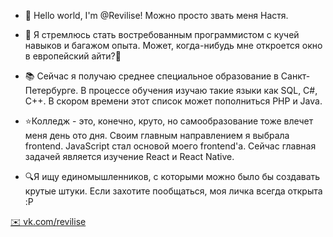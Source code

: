 - 👋 Hello world, I'm @Revilise!
Можно просто звать меня Настя.
- 🌱 Я стремлюсь стать востребованным программистом с кучей навыков и багажом опыта.
Может, когда-нибудь мне откроется окно в европейский айти?🧐
- 📚 Сейчас я получаю среднее специальное образование в Санкт-Петербурге.
В процессе обучения изучаю такие языки как SQL, C#, C++. В скором времени этот
список может пополниться PHP и Java.

- ⭐️Колледж - это, конечно, круто, но самообразование тоже влечет меня день ото дня.
Своим главным направлением я выбрала frontend. JavaScript стал основой моего frontend'a.
Сейчас главная задачей является изучение React и React Native.

- 🔍Я ищу единомышленников, с которыми можно было бы создавать крутые штуки.
Если захотите пообщаться, моя личка всегда открыта :P

<a href="https://vk.com/revilise">✉️ vk.com/revilise </a>
